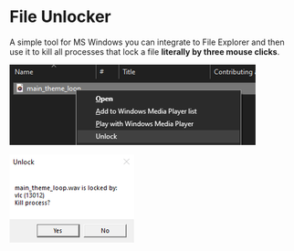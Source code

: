 # File Unlocker

A simple tool for MS Windows you can integrate to File Explorer and then use it to kill all processes that lock a file **literally by three mouse clicks**.

![File Context Menu](images/context-menu.png)

![Dialog](images/dialog.png)